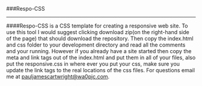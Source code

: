 ###Respo-CSS
****
####Respo-CSS is a CSS template for creating a responsive web site.
To use this tool I would suggest clicking download zip(on the right-hand side of the page) that should download the repository.  Then copy the index.html and css folder to your development directory and read all the comments and your running.  However if you already have a site started then copy the meta and link tags out of the index.html and put them in all of your files, also put the responsive.css in where ever you put your css, make sure you update the link tags to the real locations of the css files.  For questions email me at <a href="mailto:pauljamescartwright@wa0pjc.com?subject=GitHub%20Respo-CSS" target="_Blank">pauljamescartwright@wa0pjc.com</a>.
